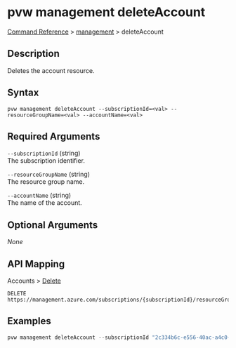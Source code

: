 # pvw management deleteAccount
[Command Reference](../../../README.md#command-reference) > [management](./main.md) > deleteAccount

## Description
Deletes the account resource.

## Syntax
```
pvw management deleteAccount --subscriptionId=<val> --resourceGroupName=<val> --accountName=<val>
```

## Required Arguments
`--subscriptionId` (string)  
The subscription identifier.

`--resourceGroupName` (string)  
The resource group name.

`--accountName` (string)  
The name of the account.

## Optional Arguments
*None*

## API Mapping
Accounts > [Delete](https://docs.microsoft.com/en-us/rest/api/purview/accounts/delete)
```
DELETE https://management.azure.com/subscriptions/{subscriptionId}/resourceGroups/{resourceGroupName}/providers/Microsoft.Purview/accounts/{accountName}
```

## Examples
```powershell
pvw management deleteAccount --subscriptionId "2c334b6c-e556-40ac-a4c0-c0d1d2e08ca0" --resourceGroupName "esg" --accountName "esg-26fa7f24-pv"
```
